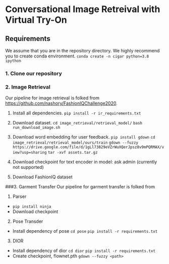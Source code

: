 # Conversational Image Retreival with Virtual Try-On

## Requirements
We assume that you are in the repository directory.
We highly recommend you to create conda environment.
`conda create -n cigar python=3.8 ipython`

### 1. Clone our repository
### 2. Image Retrieval
Our pipeline for image retrieval is folked from https://github.com/nashory/FashionIQChallenge2020.


1. Install all dependencies.
    `pip install -r ir_requirements.txt`
2. Download dataset.
    `cd image_retrieval/retrieval_model/`
    `bash run_download_image.sh`
3. Download word embedding for user feedback.
    `pip install gdown`
    `cd image_retrieval/retrieval_model/ours/train`
    `gdown --fuzzy https://drive.google.com/file/d/1gLl73829eVZrWuXQerJpsz8v9mPQRMAX/view?usp=sharing`
    `tar -xvf assets.tar.gz`
    
4. Download checkpoint for text encoder in model: ask admin (currently not supported)

5. Download FashionIQ dataset

###3. Garment Transfer
Our pipeline for garment transfer is folked from 
1. Parser
- `pip install ninja`
- Download checkpoint

2. Pose Transder
- Install dependency of pose
`cd pose`
`pip install -r requirements.txt`

3. DIOR
- Install dependency of dior
`cd dior`
`pip install -r requirements.txt`
- Create checkpoint, flownet.pth
`gdown --fuzzy <path>`